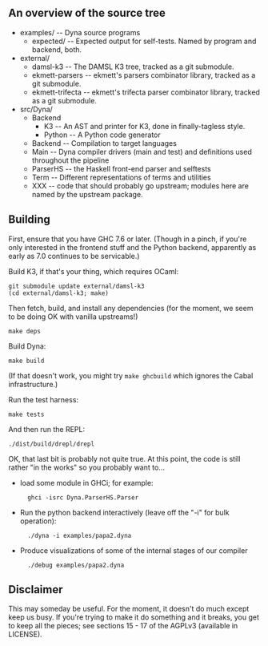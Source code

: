 An overview of the source tree
------------------------------

* examples/            -- Dyna source programs
    *  expected/       -- Expected output for self-tests.  Named by program and backend, both.
* external/
    * damsl-k3         -- The DAMSL K3 tree, tracked as a git submodule.
    * ekmett-parsers   -- ekmett's parsers combinator library, tracked as a git submodule.
    * ekmett-trifecta  -- ekmett's trifecta parser combinator library, tracked as a git submodule.
* src/Dyna/
    * Backend
        * K3           -- An AST and printer for K3, done in finally-tagless style.
        * Python       -- A Python code generator
    * Backend          -- Compilation to target languages
    * Main             -- Dyna compiler drivers (main and test) and definitions used throughout the pipeline
    * ParserHS         -- the Haskell front-end parser and selftests
    * Term             -- Different representations of terms and utilities
    * XXX              -- code that should probably go upstream; modules here are named by the upstream package.

Building
--------

First, ensure that you have GHC 7.6 or later.  (Though in a pinch, if you're
only interested in the frontend stuff and the Python backend, apparently as
early as 7.0 continues to be servicable.)

Build K3, if that's your thing, which requires OCaml:

    git submodule update external/damsl-k3
    (cd external/damsl-k3; make)

Then fetch, build, and install any dependencies (for the moment, we seem to
be doing OK with vanilla upstreams!)

    make deps

Build Dyna:

    make build

(If that doesn't work, you might try `make ghcbuild` which ignores the Cabal
infrastructure.)

Run the test harness:

    make tests

And then run the REPL:

    ./dist/build/drepl/drepl

OK, that last bit is probably not quite true.  At this point, the code is
still rather "in the works" so you probably want to...

* load some module in GHCi; for example:

        ghci -isrc Dyna.ParserHS.Parser

* Run the python backend interactively (leave off the "-i" for bulk
operation):

        ./dyna -i examples/papa2.dyna

* Produce visualizations of some of the internal stages of our compiler

        ./debug examples/papa2.dyna

Disclaimer
----------

This may someday be useful.  For the moment, it doesn't do much except keep
us busy.  If you're trying to make it do something and it breaks, you get to
keep all the pieces; see sections 15 - 17 of the AGPLv3 (available in
LICENSE).
